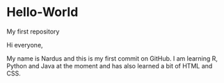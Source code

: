 # Hello-World
My first repository

Hi everyone,

My name is Nardus and this is my first commit on GitHub. I am learning R, Python and Java at the moment and has also learned a bit of HTML and CSS.
